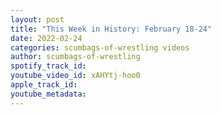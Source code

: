 ```yaml
---
layout: post
title: "This Week in History: February 18-24"
date: 2022-02-24
categories: scumbags-of-wrestling videos
author: scumbags-of-wrestling
spotify_track_id: 
youtube_video_id: xAHYtj-hoo0
apple_track_id: 
youtube_metadata: 
---
```


